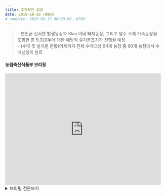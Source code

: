 ```yaml
---
title: 추가확진 없음
date: 2019-10-10 +0900
# enddate: 2019-09-17 00:00:00 -0700
---
```

> \- 연천군 신서면 발생농장과 3km 이내 돼지농장, 그리고 양주 소재 가족농장을 포함한 총 9,320두에 대한 예방적 살처분조치가 진행될 예정  
> \- (수매 및 살처분 현황)어제까지 전체 수매대상 94개 농장 중 90개 농장에서 수매신청이 완료  

#### 농림축산식품부 브리핑  
<iframe width="100%" height="360" src="https://www.youtube.com/embed/E6J_lh39mIE" frameborder="0" allow="accelerometer; autoplay; encrypted-media; gyroscope; picture-in-picture" allowfullscreen></iframe>

<details>
<summary>브리핑 전문보기</summary>
<div markdown="1">

안녕하십니까. 방역정책국장입니다. 아프리카돼지열병 방역 추진사항 말씀드리겠습니다. 먼저 어제 의심신고, 그리고 확진된 상황 말씀드리겠습니다. 어제 경기북부 중점관리지역 내에 위차한 경기도 연천군 신서면 소재 돼지농장이 의심축 신고건에 대한 정밀검사결과 오늘 아프리카돼지열병으로 확진되었습니다. 해당농장에서 의심축신고가 접수된 직후부터 현장에 초동방역팀을 긴급 투입하여 사람, 차량 및 가축 등에 대한 이동통제 소독 등 긴급방역조치를 취해왔으며 아프리카돼지열병으로 확진됨에 따라 발생농장과 3km 이내 돼지농장 그리고 양주 소재 가족농장을 포함한 총 9,320두에 대한 예방적 살처분조치가 진행될 계획입니다. 그리고 발생원인을 위한 역학조사도 지속될 예정입니다. 아울러 10월 9일 23시 10분 부터 11일 23시 10분까지 48시간 동안 경기도 연천지역을 대상으로 일시이동중지명령이 발령되었습니다. 일시이동중지 기간동안 연천군 지역 내 돼지농장과 축산시설 차량은 세척, 청소 및 일제소독을 실시하여야합니다. 다만 연천군 지역 내에서 시행중인 돼지수매와 예방적 살처분을 조 속히 완료하기 위하여 도축장 출하등을 위한 가축운반차량의 이동은 금번 일시이동중지명령 대상에서 예외토록 하였습니다. 

파주 연천 김포의 수매와 살처분 현황입니다. 어제도 파주와 김포시 전체 잔여 돼지와 연천군 발생농장 10km 이내의 잔여 돼지에 대한 수매와 예방적 살처분이 진행되고 있습니다. 어제까지 전체 수매대상 94개 농장 중 90개 농장에서 수매신청이 완료되었습니다. 파주의 경우 현재 25개 농장에 대한 수매가 진행되었고, 17개 농장에 살처분이 진행되고 있습니다. 김포는 6개 농장에 대한 수매가 진행되었고 5개 농장에 대한 살처분이 진행되고 있습니다. 연천은 24개 농장에서 수매신청이 완료되었고 향후 수매 및 살처분을 진행할 예정입니다. 수매는 신청농가별 순차적으로 진행되며 수매가 완료되는 농가별로 예방적 살처분도 진행될 계획입니다.

주요 방역조치 사항입니다. 완충지역설정과 차량통제 등에 대해 말씀드리겠습니다. 아프리카돼지열병이 남쪽으로 확산되는 것을 방지하기 위하여 발생지역 주변을 완충지역으로 설정하였습니다. 완충지역은 고양, 포천, 양주, 동두천, 철원입니다. 완충지역과 발생지역, 완충지역과 경기남부 권역을 연결하는 주요 도로에 통제초소를 설치하여 축산차량의 이동을 통제하고 있습니다. 발생지역과 경기남부 지역의 사료차량은 완충지역의 농장출입이 금지되고 사료는 하차장에서만 하역하여야 합니다. 이에 따라 완충지역 내에서만 이동하는 전용 사료차량이 농가에 사료를 직접 배송하게됩니다. 축산차량 뿐만이 아니라 자재차량 등 모든 차량의 농가출입도 통제됩니다. 여러 농장을 방문한 차량은 매 농장 방문시마다 거점소독시설에서 소독필증을 발급받고 제시하여야 합니다. 또한 완충지역 경계선 주변의 도로와 하천 등을 집중 소독하여 남쪽으로의 전파 가능성을 차단하고 있습니다. 완충지역 내 모니터링을 강화합니다. 완충지역 내 모든 양돈농장은 잠복기를 고려하여 3주간 매일 정밀검사를 실시할 예정입니다. 양돈농가가 주로 이용하는 도축장, 사료공장 등 집합시설에 대한 환경검사도 월 1회 실시될 예정입니다. 농가가 방역 기본수칙을 준수하도록 홍보를 강화하고 있습니다. 축산단체 등과 협력하여 축사 진입시 장화 갈아신기, 손 씻기 등 농장청결관리와 울타리 보수, 구멍 메우기 등 시설 보수 등을 하도록, 전화, 문자, SNS 등을 활용하여 적극 홍보하고 있습니다. 또한 중점관리지역에 대한 소독차량 420대를 동원하여 양돈농가와 주요도로에 대한 소독을 실시하고 있습니다. 전국적으로는 소독차량 1,217대를 동원하여 양돈농가에 대한 소독을 실시하고 있습니다. 접경지역의 도로, 하천 주변을 따라 군 제독차, 연막차, 지자체 방역차량과 농협 차량을 동원하여 소독을 실시하였고, 비무장 지대와 인접지역은 어제 6대의 산림청 헬기를 동원하여 항공방제를 실시한 바가 있습니다. 중점관리지역내에서 거점소독시설 57개소, 통제초소 113개소, 농장초소 1,099개소를 설치하여 차량소독과 농장 출입자에 대한 통제를 실시하고 있습니다. 전국적으로는 거점소독시설 213개 통제초소 254개 농장초소 1,459개를 운영중이며 농식품부 지역담당관, 검역본부의 특별방역단을 통하여 운영실태를 지속 점검하고 있으며 미흡한 사항에 대해서는 현지 지도등을 통해 개선, 보완하고 있습니다. 13개 발생농장에 대한 외부진입차단 등 관리와 살처분매몰지 현황점검을 통하여 울타리 미설치 등 미흡한 점에 대한 보완을 지속하고 있으며 발생농장 잔존물 처리 등 후속조치에도 만전을 기하고 있습니다. 이상입니다.

</div>
</details>